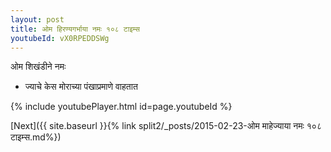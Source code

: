 ```yaml
---
layout: post
title: ओम हिरण्यगर्भाया नमः १०८ टाइम्स
youtubeId: vX0RPEDDSWg
---
```

 
 
 ओम शिखंडीने नमः  
 
 -  ज्याचे केस मोराच्या पंखाप्रमाणे वाहतात 
 
  
 
  
 
 
 
 
 
 


{% include youtubePlayer.html id=page.youtubeId %}
 
[Next]({{ site.baseurl }}{% link  split2/_posts/2015-02-23-ओम माहेज्याया नमः १०८ टाइम्स.md%})
 
